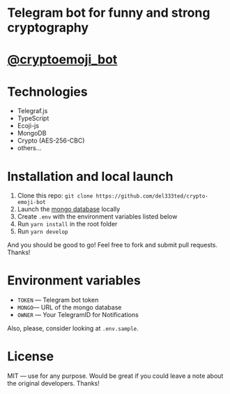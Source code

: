 # Telegram bot for funny and strong cryptography

# [@cryptoemoji_bot](https://t.me/crypto_emoji_bot)

# Technologies 

- Telegraf.js
- TypeScript
- Ecoji-js
- MongoDB
- Crypto (AES-256-CBC)
- others...

# Installation and local launch

1. Clone this repo: `git clone https://github.com/del333ted/crypto-emoji-bot`
2. Launch the [mongo database](https://www.mongodb.com/) locally
3. Create `.env` with the environment variables listed below
4. Run `yarn install` in the root folder
5. Run `yarn develop`

And you should be good to go! Feel free to fork and submit pull requests. Thanks!

# Environment variables

- `TOKEN` — Telegram bot token
- `MONGO`— URL of the mongo database
- `OWNER` — Your TelegramID for Notifications

Also, please, consider looking at `.env.sample`.

# License

MIT — use for any purpose. Would be great if you could leave a note about the original developers. Thanks!

